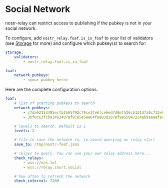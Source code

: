 # Social Network

nostr-relay can restrict access to publishing if the pubkey is not in your social network.

To configure, add `nostr_relay.foaf.is_in_foaf` to your list of validators (see [Storage](storage.md) for more) and configure which pubkey(s) to search for:

```yaml
storage:
    validators:
        - nostr_relay.foaf.is_in_foaf

foaf:
    network_pubkeys: 
        - <your pubkey here>
```

Here are the complete configuration options:

```yaml
foaf:
    # list of starting pubkeys to search
    network_pubkeys:
        - c7da62153485ecfb1b65792c79ce3fe6fce6ed7d8ef536cb121d7a0c732e92df
        - 3bf0c63fcb93463407af97a5e5ee64fa883d107ef9e558472c4eb9aaaefa459d

    # levels to search. Default is 1
    levels: 2

    # file to save the network to, to avoid querying on relay start
    save_to: /tmp/nostr-foaf.json

    # relays to query. You can use your own relay address here...
    check_relays:
        - wss://nos.lol
        - wss://relay.snort.social

    # how often to refresh the network
    check_interval: 7200
```
